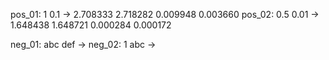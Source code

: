 pos_01: 1 0.1 -> 2.708333 2.718282 0.009948 0.003660
pos_02: 0.5 0.01 -> 1.648438 1.648721 0.000284 0.000172

neg_01: abc def ->
neg_02: 1 abc ->
